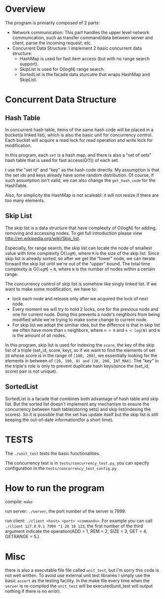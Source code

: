 Overview
=========================
The program is primarily composed of 2 parts:

* Network communication: This part handles the upper level network communication, such as transfer command/data between server and client, parse the incoming request, etc.
* Concurrent Data Structure: I implement 2 basic concurrent data structure: 
    - HashMap is used for fast item access (but with no range search support).
    - SkipList is used for O(logN) range search.
    - SortedList is the facade data sturcutre that wraps HashMap and SkipList.

Concurrent Data Structure
=========================
Hash Table
----------------
In concurrent hash table, items of the same hash code will be placed in a bucket(a linked list), which is also the basic unit for concurrency control. Each bucket will acquire a read lock for read operation and write lock for modification.

In this program, each `set` is a hash map, and there is also a "set of sets" hash table that is used for fast access(O(1)) of each set.

I use the "set id" and "key" as the hash code directly. My assumption is that the set ids and keys already have some random distribution. Of course, if such assumption isn't valid, we can also change the `get_hash_code` for the HashTable.

Also, for simplicity the HashMap is not scaleabl: it will not resize if there are too many elements.

Skip List
----------------
The skip list is a data structure that have complexity of O(logN) for adding, removing and accessing nodes. To get full introduction please view http://en.wikipedia.org/wiki/Skip_list.

Especially, for range search, the skip list can locate the node of smallest value with time complexity O(`logM`), where `M` is the size of the skip list. Since skip list is already sorted, so after we get the "lower" node, we can iterate forward the skip list until we're out of the "upper" bound. The total time complexity is O(`logM`) + `N`, where `N` is the number of nodes within a certain range.

The concurrency control of skip list is somehow like singly linked list. If we want to make some modification, we have to:

* lock each node and release only after we acquired the lock of next node.
* Every moment we will try to hold 2 locks, one for the previous node and one for current node. Doing this prevents a node's neighbors from being modified while we're trying to make some change to current node.
* For skip list we adopt the similiar idea, but the differnce is that in skip list we often have more than `n` neighbors, where `n > 0` and `n < log(N)` and `N` is the amount of all nodes.

In this program, skip list is used for indexing the `score`, the key of the skip list of a triple (set_id, score, key), so if we want to find the elements of set `20` whose score is in the range of `[100, 200]`, we essentially looking for the elements in between of `(20, 100, 0) and (20, 200, INT_MAX)`. The "key" in the triple's role is only to prevent duplicate hash keys(since the (set_id, score) pair is not unique).

SortedList
----------------
SortedList is a facade that combines both advantage of hash table and skip list. But the sorted list doesn't implement any mechanism to ensure the concurrency between hash table(storing sets) and skip list(indexing the scores). So it is possible that the set has update itself but the skip list is still keeping the out-of-date information(for a short time).

TESTS
=========================
The `./unit_test` tests the basic functionalities.

The concurrency test is in `tests/concurrency_test.py`, you can specify configuration in the `tests/concurrency_test_config.py`

How to run the program
=========================
compile: `make`

run server: `./server`, the port number of the server is 7999.

run client: `./client <host> <port> <commands>`. For example you can call `./client 127.0.0.1 7999 "1 20 10 123`, the first number of the third argument indicate the operation(ADD = 1, REM = 2, SIZE = 3, GET = 4, GETRANGE = 5.).


Misc
=========================
there is also a executable file file called `unit_test`, but I'm sorry this code is not well written. To avoid use external unit test libraries I simply use the basic `assert` as the testing facility. In the make file every time when the `server` is re-compiled the `unit_test` will be executed(unit_test will output nothing if there is no error).

